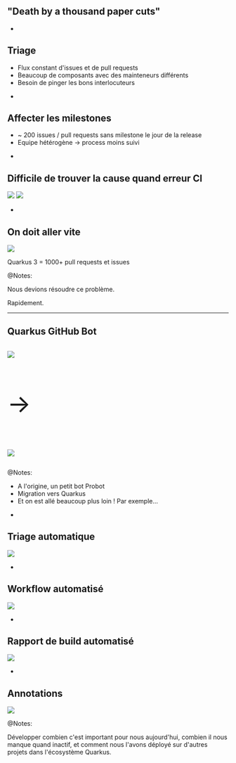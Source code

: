 ## "Death by a thousand paper cuts"

-

## Triage

* Flux constant d'issues et de pull requests
* Beaucoup de composants avec des mainteneurs différents
* Besoin de pinger les bons interlocuteurs

-

## Affecter les milestones

* ~ 200 issues / pull requests sans milestone le jour de la release
* Equipe hétérogène → process moins suivi

-

## Difficile de trouver la cause quand erreur CI

![](images/long-log-file.png)
![](images/complex-build.png)

-

## On doit aller vite

![](images/github-activity-may-15-june-15.png)

Quarkus 3 = 1000+ pull requests et issues

@Notes:

Nous devions résoudre ce problème.

Rapidement.

---

<!-- .element: class="grid" -->
## Quarkus GitHub Bot

<div class="column">

![](images/probot.png)

</div>
<div class="column" style="font-size: 4em;">

&rarr;

</div>
<div class="column">

![](images/quarkus.svg)

</div>

@Notes:

* A l'origine, un petit bot Probot
* Migration vers Quarkus
* Et on est allé beaucoup plus loin ! Par exemple...

-

## Triage automatique

![](images/triaging.png)

-

## Workflow automatisé

![](images/workflow.png)

-

## Rapport de build automatisé

![](images/build-report.png)

-

## Annotations

![](images/build-report-annotation.png)

@Notes:

Développer combien c'est important pour nous aujourd'hui,
combien il nous manque quand inactif,
et comment nous l'avons déployé sur d'autres projets dans l'écosystème Quarkus.
